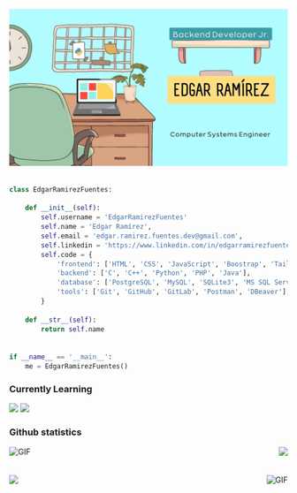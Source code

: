 <div align="center">
    <img alt="header" src="https://github.com/EdgarRamirezFuentes/EdgarRamirezFuentes/blob/master/EdgarRamirezFuentesHEADER.jpg" heigth="500px">
</div>

<br/>

```python
class EdgarRamirezFuentes:

    def __init__(self):
        self.username = 'EdgarRamirezFuentes'
        self.name = 'Edgar Ramírez',
        self.email = 'edgar.ramirez.fuentes.dev@gmail.com',
        self.linkedin = 'https://www.linkedin.com/in/edgarramirezfuentes/',
        self.code = {
            'frontend': ['HTML', 'CSS', 'JavaScript', 'Boostrap', 'TailWind', 'Jinja'],
            'backend': ['C', 'C++', 'Python', 'PHP', 'Java'],
            'database': ['PostgreSQL', 'MySQL', 'SQLite3', 'MS SQL Server'],
            'tools': ['Git', 'GitHub', 'GitLab', 'Postman', 'DBeaver'],
        }

    def __str__(self):
        return self.name


if __name__ == '__main__':
    me = EdgarRamirezFuentes()

```
### Currently Learning
<span><img height="25" src="https://img.shields.io/badge/.Net-20232A?style=for-the-badge&logo=.net&logoColor=512BD4"> </span>
<span><img height="25" src="https://img.shields.io/badge/OCI-20232A?style=for-the-badge&logo=oracle&logoColor=FFFFFF"> </span>





### Github statistics
<div>
    <img  alt="GIF" src="https://media.giphy.com/media/zOvBKUUEERdNm/giphy.gif" />
     <a href="https://github.com/EdgarRamirezFuentes">
      <img align="right" src="https://github-readme-stats.vercel.app/api?username=EdgarRamirezFuentes&show_icons=true&hide_border=true"/>
    </a>
</div>
<br>
<br>
<div>
    <a href="https://github.com/EdgarRamirezFuentes">
      <img src="https://github-readme-stats.vercel.app/api/top-langs/?username=EdgarRamirezFuentes&theme=radical" />
    </a>
    <img align="right" alt="GIF" src="https://media.giphy.com/media/13HgwGsXF0aiGY/giphy.gif" />
</div>


<!--
<span><img height="25" src="https://img.shields.io/badge/docker-20232A?style=for-the-badge&logo=docker&logoColor=2496ED"> </span>
<span><img height="25" src="https://img.shields.io/badge/Kubernetes-20232A?style=for-the-badge&logo=kubernetes&logoColor=326CE5"> </span>

<span><img height="25" src="https://img.shields.io/badge/Flask-20232A?style=for-the-badge&logo=flask&logoColor=000000"> </span>
<span><img height="25" src="https://img.shields.io/badge/.Net-20232A?style=for-the-badge&logo=.net&logoColor=512BD4"> </span>


<a href="https://github.com/EdgarRamirezFuentes">
  <img align="left" src="https://github-readme-stats.vercel.app/api/top-langs/?username=EdgarRamirezFuentes&hide=css,hack&title_color=ffffff&text_color=c9cacc&icon_color=2bbc8a&bg_color=1d1f21"/>
</a>

### Programming languages and Technologies :computer:

#### Frontend :art:
<span><img height="25" src="https://img.shields.io/badge/HTML-20232A?style=for-the-badge&logo=html5&logoColor=E34F26"> </span>
<span><img height="25" src="https://img.shields.io/badge/CSS-20232A?style=for-the-badge&logo=css3&logoColor=1572B6"></span>
<span><img height="25" src="https://img.shields.io/badge/Bootstrap-20232A?style=for-the-badge&logo=bootstrap&logoColor=7952B3"> </span>
<span><img height="25" src="https://img.shields.io/badge/JavaScript-20232A?style=for-the-badge&logo=javascript&logoColor=F7DF1E"> </span>

#### Backend :bomb:
<span><img height="25" src="https://img.shields.io/badge/C%20Programming%20Language-20232A?style=for-the-badge&logo=c&logoColor=A8B9CC"> </span>
<span><img height="25" src="https://img.shields.io/badge/C++-20232A?style=for-the-badge&logo=c%2B%2B&logoColor=00599C"> </span>
<span><img height="25" src="https://img.shields.io/badge/php-20232A?style=for-the-badge&logo=php&logoColor=777BB4"> </span>
<span><img height="25" src="https://img.shields.io/badge/python-20232A?style=for-the-badge&logo=python&logoColor=3776AB"> </span>
<span><img height="25" src="https://img.shields.io/badge/Django-20232A?style=for-the-badge&logo=django&logoColor=12553a"> </span>

#### DBMS :bookmark_tabs:
<span><img height="25" src="https://img.shields.io/badge/postgresql-20232A?style=for-the-badge&logo=postgresql&logoColor=4169E1"> </span>
<span><img height="25" src="https://img.shields.io/badge/mysql-20232A?style=for-the-badge&logo=mysql&logoColor=4479A1"> </span>

#### Other technologies ⚡
<span><img height="25" src="https://img.shields.io/badge/visual%20studio%20code-20232A?style=for-the-badge&logo=visual%20studio%20code&logoColor=007ACC"> </span>
<span><img height="25" src="https://img.shields.io/badge/vim-20232A?style=for-the-badge&logo=vim&logoColor=019733"> </span>
<span><img height="25" src="https://img.shields.io/badge/pycharm-20232A?style=for-the-badge&logo=pycharm&logoColor=white"> </span>
<span><img height="25" src="https://img.shields.io/badge/IntelliJ%20IDEA-20232A?style=for-the-badge&logo=IntelliJ%20IDEA&logoColor=white"> </span>
<span><img height="25" src="https://img.shields.io/badge/ubuntu-20232A?style=for-the-badge&logo=ubuntu&logoColor=E95420"> </span>

<span><img height="25" src="https://img.shields.io/badge/windows-20232A?style=for-the-badge&logo=windows&logoColor=0078D6"> </span>
<span><img height="25" src="https://img.shields.io/badge/git-20232A?style=for-the-badge&logo=git&logoColor=F05032"> </span>
<span><img height="25" src="https://img.shields.io/badge/github-20232A?style=for-the-badge&logo=github&logoColor=white"> </span>
<span><img height="25" src="https://img.shields.io/badge/gitlab-20232A?style=for-the-badge&logo=gitlab&logoColor=FC6D26"> </span>
<span><img height="25" src="https://img.shields.io/badge/GNU%20Bash-20232A?style=for-the-badge&logo=gnu%20bash&logoColor=4EAA25"> </span>
<span><img height="25" src="https://img.shields.io/badge/markdown-20232A?style=for-the-badge&logo=markdown&logoColor=white"> </span>
<span><img height="25" src="https://img.shields.io/badge/postman-20232A?style=for-the-badge&logo=postman&logoColor=postman"> </span>

## Contact me 
[![Linkedin Badge](https://img.shields.io/badge/-edgarramirezfuentes-blue?style=flat-square&logo=Linkedin&logoColor=white&link=https://www.linkedin.com/in/edgarramirezfuentes/)](https://www.linkedin.com/in/edgarramirezfuentes/) [![Gmail Badge](https://img.shields.io/badge/-edgar.ramirez.fuentes.dev@gmail.com-c14438?style=flat-square&logo=Gmail&logoColor=white&link=mailto:edgar.ramirez.fuentes.dev@gmail.com)](mailto:edgar.ramirez.fuentes.dev@gmail.com)
-->
 
